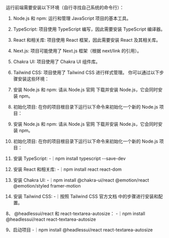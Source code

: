 运行前端需要安装以下环境（自行寻找自己系统的命令行）：
1. Node.js 和 npm: 运行和管理 JavaScript 项目的基本工具。
2. TypeScript: 项目使用 TypeScript 编写，因此需要安装 TypeScript 编译器。
3. React 和相关库: 项目使用 React 框架，因此需要安装 React 及其相关库。
4. Next.js: 项目可能使用了 Next.js 框架（根据 next/link 的引用）。
5. Chakra UI: 项目使用了 Chakra UI 组件库。
6. Tailwind CSS: 项目使用了 Tailwind CSS 进行样式管理。
你可以通过以下步骤安装这些环境：
1. 安装 Node.js 和 npm:
请从 Node.js 官网 下载并安装 Node.js，它会同时安装 npm。
2. 初始化项目:
在你的项目根目录下运行以下命令来初始化一个新的 Node.js 项目：

1. 安装 Node.js 和 npm:
请从 Node.js 官网 下载并安装 Node.js，它会同时安装 npm。

2. 初始化项目:
在你的项目根目录下运行以下命令来初始化一个新的 Node.js 项目：

3. 安装 TypeScript:
   -｜npm install typescript --save-dev

4. 安装 React 和相关库:
    -｜npm install react react-dom

6. 安装 Chakra UI:
    -｜npm install @chakra-ui/react @emotion/react @emotion/styled framer-motion

7. 安装 Tailwind CSS:
     -｜按照 Tailwind CSS 官方文档 中的步骤进行安装和配置。

8、 @headlessui/react 和 react-textarea-autosize：
     -｜npm install @headlessui/react react-textarea-autosize

9、启动项目
     -｜npm install @headlessui/react react-textarea-autosize
